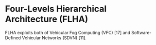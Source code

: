 # Four-Levels Hierarchical Architecture (FLHA)
FLHA exploits both of Vehicular Fog Computing (VFC) [17] and Software-Defined Vehicular Networks (SDVN) [11]. 

